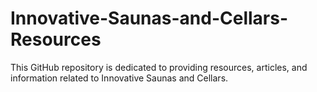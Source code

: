 # Innovative-Saunas-and-Cellars-Resources
This GitHub repository is dedicated to providing resources, articles, and information related to Innovative Saunas and Cellars.
